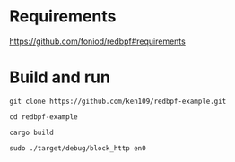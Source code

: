 # Requirements 
https://github.com/foniod/redbpf#requirements

# Build and run
```
git clone https://github.com/ken109/redbpf-example.git

cd redbpf-example

cargo build

sudo ./target/debug/block_http en0
```
